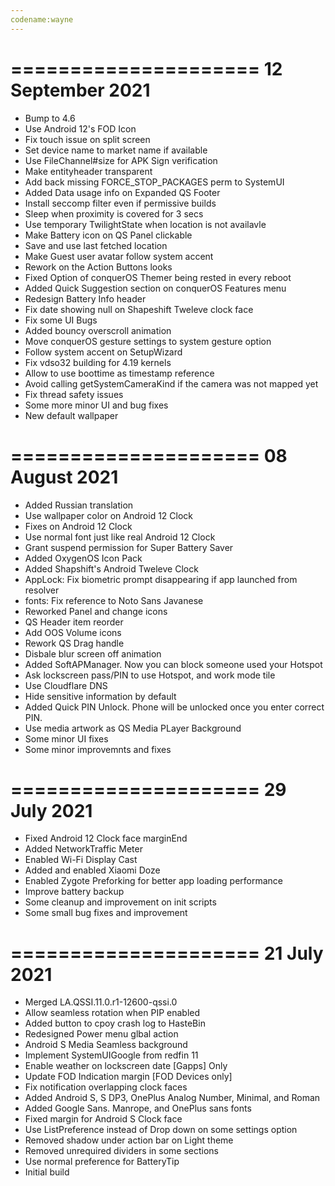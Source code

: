 ```yaml
---
codename:wayne
---
```

=====================
  12 September 2021
=====================
 * Bump to 4.6
 * Use Android 12's FOD Icon
 * Fix touch issue on split screen
 * Set device name to market name if available
 * Use FileChannel#size for APK Sign verification
 * Make entityheader transparent
 * Add back missing FORCE_STOP_PACKAGES perm to SystemUI
 * Added Data usage info on Expanded QS Footer
 * Install seccomp filter even if permissive builds
 * Sleep when proximity is covered for 3 secs
 * Use temporary TwilightState when location is not availavle
 * Make Battery icon on QS Panel clickable
 * Save and use last fetched location
 * Make Guest user avatar follow system accent
 * Rework on the Action Buttons looks
 * Fixed Option of conquerOS Themer being rested in every reboot
 * Added Quick Suggestion section on conquerOS Features menu
 * Redesign Battery Info header
 * Fix date showing null on Shapeshift Tweleve clock face
 * Fix some UI Bugs
 * Added bouncy overscroll animation
 * Move conquerOS gesture settings to system gesture option
 * Follow system accent on SetupWizard
 * Fix vdso32 building for 4.19 kernels
 * Allow to use boottime as timestamp reference 
 * Avoid calling getSystemCameraKind if the camera was not mapped yet
 * Fix thread safety issues
 * Some more minor UI and bug fixes
 * New default wallpaper

=====================
    08 August 2021
=====================
 - Added Russian translation
 - Use wallpaper color on Android 12 Clock
 - Fixes on Android 12 Clock
 - Use normal font just like real Android 12 Clock
 - Grant suspend permission for Super Battery Saver
 - Added OxygenOS Icon Pack
 - Added Shapshift's Android Tweleve Clock
 - AppLock: Fix biometric prompt disappearing if app launched from resolver
 - fonts: Fix reference to Noto Sans Javanese 
 - Reworked Panel and change icons
 - QS Header item reorder
 - Add OOS Volume icons
 - Rework QS Drag handle
 - Disbale blur screen off animation
 - Added SoftAPManager. Now you can block someone used your Hotspot
 - Ask lockscreen pass/PIN to use Hotspot, and work mode tile
 - Use Cloudflare DNS
 - Hide sensitive information by default
 - Added Quick PIN Unlock. Phone will be unlocked once you enter correct PIN.
 - Use media artwork as QS Media PLayer Background
 - Some minor UI fixes
 - Some minor improvemnts and fixes

=====================
    29 July 2021
=====================
 - Fixed Android 12 Clock face marginEnd
 - Added NetworkTraffic Meter
 - Enabled Wi-Fi Display Cast
 - Added and enabled Xiaomi Doze
 - Enabled Zygote Preforking for better app loading performance
 - Improve battery backup
 - Some cleanup and improvement on init scripts
 - Some small bug fixes and improvement 

=====================
    21 July 2021
=====================
 - Merged LA.QSSI.11.0.r1-12600-qssi.0
 - Allow seamless rotation when PIP enabled
 - Added button to cpoy crash log to HasteBin
 - Redesigned Power menu glbal action
 - Android S Media Seamless background 
 - Implement SystemUIGoogle from redfin 11 
 - Enable weather on lockscreen date [Gapps] Only
 - Update FOD Indication margin [FOD Devices only]
 - Fix notification overlapping clock faces
 - Added Android S, S DP3, OnePlus Analog Number, Minimal, and Roman
 - Added Google Sans. Manrope, and OnePlus sans fonts
 - Fixed margin for Android S Clock face
 - Use ListPreference instead of Drop down on some settings option
 - Removed shadow under action bar on Light theme
 - Removed unrequired dividers in some sections
 - Use normal preference for BatteryTip
 - Initial build

